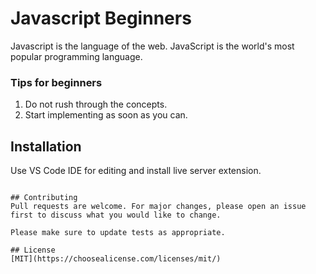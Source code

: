 # Javascript Beginners

Javascript is the language of the web. JavaScript is the world's most popular programming language.

### Tips for beginners

1. Do not rush through the concepts.
2. Start implementing as soon as you can.

## Installation

Use VS Code IDE for editing and install live server extension.



```

## Contributing
Pull requests are welcome. For major changes, please open an issue first to discuss what you would like to change.

Please make sure to update tests as appropriate.

## License
[MIT](https://choosealicense.com/licenses/mit/)
